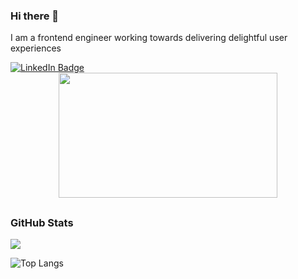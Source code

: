 ### Hi there 👋

  I am a frontend engineer working towards delivering delightful user experiences 


<a href="https://www.linkedin.com/in/kavyamanupati">
  <img src="https://img.shields.io/badge/LinkedIn-blue?style=for-the-badge&logo=linkedin&logoColor=white" alt="LinkedIn Badge" />
</a>

<div align ="center">

<img src="https://media.giphy.com/media/1XCcD9VLQZ2Io/giphy.gif" width="350" height="200"/>
</div>

 ## <h3 align="left">GitHub Stats</h3>

<img src="https://github-readme-stats.vercel.app/api?username=kavyamanu&count_private=true&include_all_commits=true&show_icons=true&title_color=008080&text_color=#323336&icon_color=008080&bg_color=fff" />

![Top Langs](https://github-readme-stats.vercel.app/api/top-langs/?username=kavyamanu&layout=compact&title_color=008080&text_color=#323336&icon_color=008080&bg_color=fff)
<!--
**kavyamanu/kavyamanu** is a ✨ _special_ ✨ repository because its `README.md` (this file) appears on your GitHub profile.

Here are some ideas to get you started:

- 🔭 I’m currently working on ...
- 🌱 I’m currently learning ...
- 👯 I’m looking to collaborate on ...
- 🤔 I’m looking for help with ...
- 💬 Ask me about ...
- 📫 How to reach me: ...
- 😄 Pronouns: ...
- ⚡ Fun fact: ...
-->
